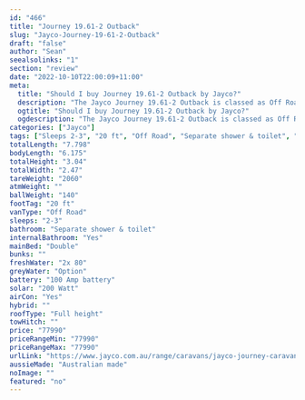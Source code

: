 ```yaml
---
id: "466"
title: "Journey 19.61-2 Outback"
slug: "Jayco-Journey-19-61-2-Outback"
draft: "false"
author: "Sean"
seealsolinks: "1"
section: "review"
date: "2022-10-10T22:00:09+11:00"
meta:
  title: "Should I buy Journey 19.61-2 Outback by Jayco?"
  description: "The Jayco Journey 19.61-2 Outback is classed as Off Road, and sleeps 2-3 people. It is Australian made and comes in at 20 ft. It generally has Separate shower & toilet."
  ogtitle: "Should I buy Journey 19.61-2 Outback by Jayco?"
  ogdescription: "The Jayco Journey 19.61-2 Outback is classed as Off Road, and sleeps 2-3 people. It is Australian made and comes in at 20 ft. It generally has Separate shower & toilet."
categories: ["Jayco"]
tags: ["Sleeps 2-3", "20 ft", "Off Road", "Separate shower & toilet", "Full height", "70 - 80k", "Australian made"]
totalLength: "7.798"
bodyLength: "6.175"
totalHeight: "3.04"
totalWidth: "2.47"
tareWeight: "2060"
atmWeight: ""
ballWeight: "140"
footTag: "20 ft"
vanType: "Off Road"
sleeps: "2-3"
bathroom: "Separate shower & toilet"
internalBathroom: "Yes"
mainBed: "Double"
bunks: ""
freshWater: "2x 80"
greyWater: "Option"
battery: "100 Amp battery"
solar: "200 Watt"
airCon: "Yes"
hybrid: ""
roofType: "Full height"
towHitch: ""
price: "77990"
priceRangeMin: "77990"
priceRangeMax: "77990"
urlLink: "https://www.jayco.com.au/range/caravans/jayco-journey-caravan/floor-plans/outback/journey-1961-2objy-my22"
aussieMade: "Australian made"
noImage: ""
featured: "no"
---
```

